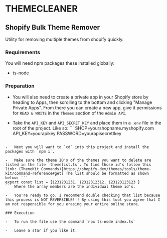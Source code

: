 # THEMECLEANER

## Shopify Bulk Theme Remover

Utility for removing multiple themes from shopify quickly.

### Requirements

You will need npm packages these installed globally:

-   ts-node

### Preparation

-   You will also need to create a private app in your Shopify store by heading to Apps, then scrolling to the bottom and clicking "Manage Private Apps". From there you can create a new app, give it permissions for `READ & WRITE` in the `Themes` section of the `Admin API`.

-   Take the `API_KEY` and `API_SECRET_KEY` and place them in a `.env` file in the root of the project. Like so: ``` SHOP=yourshopname.myshopify.com API_KEY=yourapikey PASSWORD=yourapisecrettkey

````This process opens API access for this program to make changes on your store.

-   Next you will want to `cd` into this project and install the packages with `npm i`.

-   Make sure the theme ID's of the themes you want to delete are listed in the file `themelist.ts`. To find those id's follow this link: (ThemeKit Commands)[https://shopify.dev/themes/tools/theme-kit/command-reference#get] The list should be formatted as shown below: ```
export const list = [1231231231, 12312312312, 123123123123 ]
``` Where the array members are the individual theme id's.

-   You're ready to go. I recommend double checking that list because this process is NOT REVERSIBLE!!! By using this tool you agree that I am not responsible for you erasing your entire online store.

### Execution

-   To run the file use the command `npx ts-node index.ts`

-   Leave a star if you like it.
````
